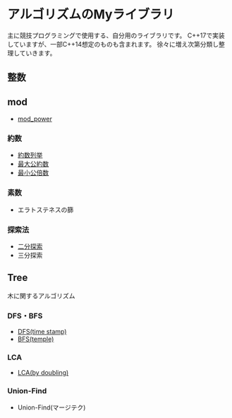 # アルゴリズムのMyライブラリ
主に競技プログラミングで使用する、自分用のライブラリです。
C++17で実装していますが、一部C++14想定のものも含まれます。
徐々に増え次第分類し整理していきます。

## 整数

## mod
- [mod_power](https://github.com/shu8Cream/algorithm/blob/main/mod_power.cpp)

### 約数
- [約数列挙](https://github.com/shu8Cream/algorithm/blob/main/divisor.cpp)
- [最大公約数](https://github.com/shu8Cream/algorithm/blob/main/gcd.cpp)
- [最小公倍数](https://github.com/shu8Cream/algorithm/blob/main/lcm.cpp)

### 素数
- エラトステネスの篩

### 探索法
- [二分探索](https://github.com/shu8Cream/algorithm/blob/main/binary_search.cpp)
- 三分探索

## Tree
木に関するアルゴリズム

### DFS・BFS
- [DFS(time stamp)](https://github.com/shu8Cream/algorithm/blob/main/dfs.cpp)
- [BFS(temple)](https://github.com/shu8Cream/algorithm/blob/main/bfs.cpp)

### LCA
- [LCA(by doubling)](https://github.com/shu8Cream/algorithm/blob/main/lca.cpp)

### Union-Find
- Union-Find(マージテク)
